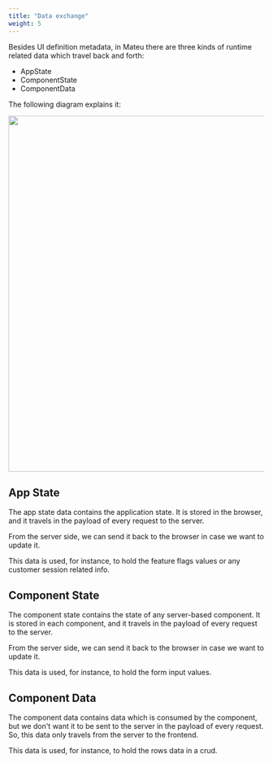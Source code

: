 ```yaml
---
title: "Data exchange"
weight: 5
---
```


Besides UI definition metadata, in Mateu there are three kinds of runtime related data which travel back and forth:

- AppState
- ComponentState
- ComponentData

The following diagram explains it:

<p align="center"><img src="../../../images/arch-overall-9.svg" width="700"/></p>

## App State

The app state data contains the application state. It is stored in the browser, and it travels in the payload of 
every request to the server.

From the server side, we can send it back to the browser in case we want to update it.

This data is used, for instance, to hold the feature flags values or any customer session related info.

## Component State

The component state contains the state of any server-based component. It is stored in each component, and it travels
in the payload of every request to the server.

From the server side, we can send it back to the browser in case we want to update it.

This data is used, for instance, to hold the form input values.

## Component Data

The component data contains data which is consumed by the component, but we don't want it to be sent to the server
in the payload of every request. So, this data only travels from the server to the frontend.

This data is used, for instance, to hold the rows data in a crud.

